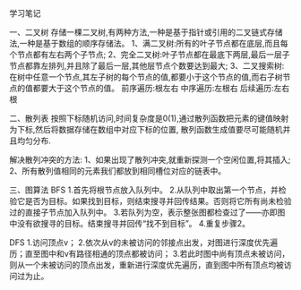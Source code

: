 学习笔记

一、二叉树
存储一棵二叉树,有两种方法,一种是基于指针或引用的二叉链式存储法,一种是基于数组的顺序存储法。
1、满二叉树:所有的叶子节点都在底层,而且每个节点都有左右两个子节点;
2、完全二叉树:叶子节点都在最底下两层,最后一层子节点都靠左排列,并且除了最后一层,其他层节点个数要达到最大;
3、二叉搜索树:在树中任意一个节点,其左子树的每个节点的值,都要小于这个节点的值,而右子树节点的值都要大于这个节点的值。
前序遍历:根左右
中序遍历:左根右
后续遍历:左右根

二、散列表
按照下标随机访问,时间复杂度是0(1),通过散列函数把元素的键值映射为下标,然后将数据存储在数组中对应下标的位置,
散列函数生成值要尽可能随机并且均匀分布.

解决散列冲突的方法:
1、如果出现了散列冲突,就重新探测一个空闲位置,将其插入;
2、所有散列值相同的元素我们都放到相同槽位对应的链表中。

三、图算法
BFS
1.首先将根节点放入队列中。
2.从队列中取出第一个节点，并检验它是否为目标。如果找到目标，则结束搜寻并回传结果。否则将它所有尚未检验过的直接子节点加入队列中。
3.若队列为空，表示整张图都检查过了——亦即图中没有欲搜寻的目标。结束搜寻并回传“找不到目标”。
4.重复步骤2。

DFS
1.访问顶点v；
2.依次从v的未被访问的邻接点出发，对图进行深度优先遍历；直至图中和v有路径相通的顶点都被访问；
3.若此时图中尚有顶点未被访问，则从一个未被访问的顶点出发，重新进行深度优先遍历，直到图中所有顶点均被访问过为止。